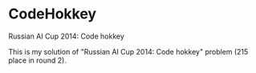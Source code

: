 # CodeHokkey
Russian AI Cup 2014: Code hokkey

This is my solution of "Russian AI Cup 2014: Code hokkey" problem (215 place in round 2).
